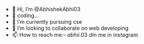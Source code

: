 - 👋 Hi, I’m @AbhishekAbhi03
- 👀 coding...
- 🌱 I’m currently pursuing cse
- 💞️ I’m looking to collaborate on web developing
- 📫 How to reach me:- _abhii_.03 dm me in instagram

<!---
AbhishekAbhi03/AbhishekAbhi03 is a ✨ special ✨ repository because its `README.md` (this file) appears on your GitHub profile.
You can click the Preview link to take a look at your changes.
--->
